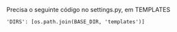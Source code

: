
Precisa o seguinte código no settings.py, em TEMPLATES

```
'DIRS': [os.path.join(BASE_DIR, 'templates')]
```